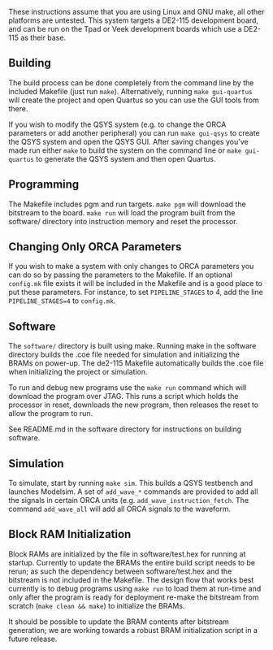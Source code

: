 These instructions assume that you are using Linux and GNU make, all other
platforms are untested.  This system targets a DE2-115 development board, and
can be run on the Tpad or Veek development boards which use a DE2-115 as their
base.

## Building

The build process can be done completely from the command line by the included
Makefile (just run `make`).  Alternatively, running `make gui-quartus` will
create the project and open Quartus so you can use the GUI tools from there.

If you wish to modify the QSYS system (e.g. to change the ORCA parameters or add
another peripheral) you can run `make gui-qsys` to create the QSYS system and
open the QSYS GUI.  After saving changes you've made run either `make` to build
the system on the command line or `make gui-quartus` to generate the QSYS system
and then open Quartus.


## Programming

The Makefile includes pgm and run targets.  `make pgm` will download the
bitstream to the board.  `make run` will load the program built from the
software/ directory into instruction memory and reset the processor.


## Changing Only ORCA Parameters

If you wish to make a system with only changes to ORCA parameters you can do so
by passing the parameters to the Makefile.  If an optional `config.mk` file
exists it will be included in the Makefile and is a good place to put these
parameters.  For instance, to set `PIPELINE_STAGES` to 4, add the line
`PIPELINE_STAGES=4` to `config.mk`.


## Software

The `software/` directory is built using make.  Running make in the software
directory builds the .coe file needed for simulation and initializing the BRAMs
on power-up.  The de2-115 Makefile automatically builds the .coe file when
initializing the project or simulation.

To run and debug new programs use the `make run` command which will download the
program over JTAG.  This runs a script which holds the processor in reset,
downloads the new program, then releases the reset to allow the program to run.

See README.md in the software directory for instructions on building software.


## Simulation

To simulate, start by running `make sim`.  This builds a QSYS testbench and
launches Modelsim.  A set of `add_wave_*` commands are provided to add all the
signals in certain ORCA units (e.g. `add_wave_instruction_fetch`.  The command
`add_wave_all` will add all ORCA signals to the waveform.


## Block RAM Initialization

Block RAMs are initialized by the file in software/test.hex for running at
startup.  Currently to update the BRAMs the entire build script needs to be
rerun; as such the dependency between software/test.hex and the bitstream is not
included in the Makefile.  The design flow that works best currently is to debug
programs using `make run` to load them at run-time and only after the program is
ready for deployment re-make the bitstream from scratch (`make clean && make`)
to initialize the BRAMs.

It should be possible to update the BRAM contents after bitstream generation; we
are working towards a robust BRAM initialization script in a future release.


